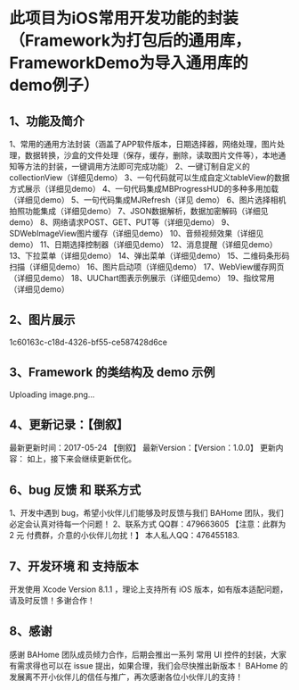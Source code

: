 # 此项目为iOS常用开发功能的封装（Framework为打包后的通用库，FrameworkDemo为导入通用库的demo例子）

## 1、功能及简介
1、常用的通用方法封装（涵盖了APP软件版本，日期选择器，网络处理，图片处理，数据转换，沙盒的文件处理（保存，缓存，删除，读取图片文件等），本地通知等方法的封装，一键调用方法即可完成功能）
2、一键订制自定义的collectionView（详细见demo）
3、一句代码就可以生成自定义tableView的数据方式展示（详细见demo）
4、一句代码集成MBProgressHUD的多种多用加载（详细见demo）
5、一句代码集成MJRefresh（详见 demo）
6、图片选择相机拍照功能集成（详细见demo）
7、JSON数据解析，数据加密解码（详细见demo）
8、网络请求POST、GET、PUT等（详细见demo）
9、SDWebImageView图片缓存（详细见demo）
10、音频视频效果（详细见demo）
11、日期选择控制器（详细见demo）
12、消息提醒（详细见demo）
13、下拉菜单（详细见demo）
14、弹出菜单（详细见demo）
15、二维码条形码扫描（详细见demo）
16、图片启动项（详细见demo）
17、WebView缓存网页（详细见demo）
18、UUChart图表示例展示（详细见demo）
19、指纹常用（详细见demo）
## 2、图片展示
1c60163c-c18d-4326-bf55-ce587428d6ce

## 3、Framework 的类结构及 demo 示例
Uploading image.png…
## 4、更新记录：【倒叙】
最新更新时间：2017-05-24 【倒叙】
最新Version：【Version：1.0.0】
更新内容： 如上，接下来会继续更新优化。

## 6、bug 反馈 和 联系方式
1、开发中遇到 bug，希望小伙伴儿们能够及时反馈与我们 BAHome 团队，我们必定会认真对待每一个问题！
2、联系方式
QQ群：479663605 【注意：此群为 2 元 付费群，介意的小伙伴儿勿扰！】
本人私人QQ：476455183.
## 7、开发环境 和 支持版本
开发使用 Xcode Version 8.1.1 ，理论上支持所有 iOS 版本，如有版本适配问题，请及时反馈！多谢合作！
## 8、感谢
感谢 BAHome 团队成员倾力合作，后期会推出一系列 常用 UI 控件的封装，大家有需求得也可以在 issue 提出，如果合理，我们会尽快推出新版本！
BAHome 的发展离不开小伙伴儿的信任与推广，再次感谢各位小伙伴儿的支持！
